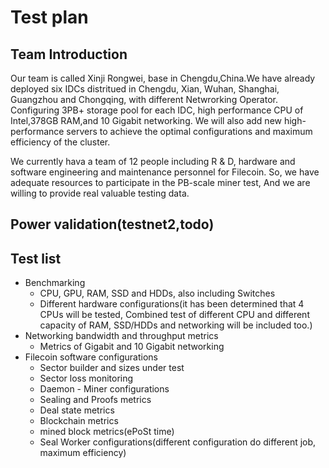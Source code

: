 # Test plan
## Team Introduction
Our team is called Xinji Rongwei, base in Chengdu,China.We have already deployed six IDCs distritued in Chengdu, Xian, Wuhan, Shanghai, Guangzhou and Chongqing, with different Netwrorking Operator. Configuring 3PB+ storage pool for each IDC, 
high performance CPU of Intel,378GB RAM,and 10 Gigabit networking.
We will also add new high-performance servers to achieve the optimal configurations and maximum efficiency of the cluster.

We currently hava a team of 12 people including R & D, hardware and software engineering and maintenance personnel for Filecoin.
So, we have adequate resources to participate in the PB-scale miner test, And we are willing to provide real valuable testing data.
## Power validation(testnet2,todo) 
## Test list
- Benchmarking
  - CPU, GPU, RAM, SSD and HDDs, also including Switches
  - Different hardware configurations(it has been determined that 4 CPUs will be tested, Combined test of different CPU and different capacity of RAM,
  SSD/HDDs and networking will be included too.)
- Networking bandwidth and throughput metrics
  - Metrics of Gigabit and 10 Gigabit networking 
- Filecoin software configurations
  - Sector builder and sizes under test
  - Sector loss monitoring
  - Daemon - Miner configurations
  - Sealing and Proofs metrics
  - Deal state metrics
  - Blockchain metrics
  - mined block metrics(ePoSt time)
  - Seal Worker configurations(different configuration do different job, maximum efficiency)  

